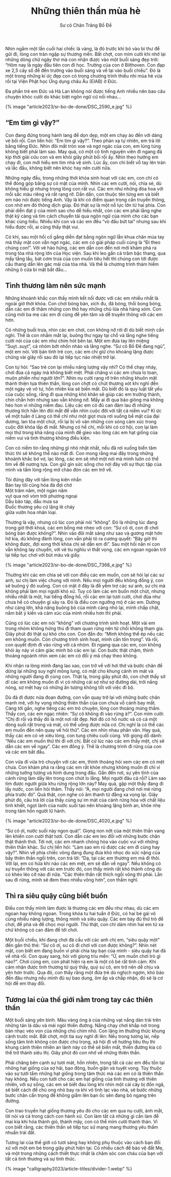 ﻿---
title: Những thiên thần mùa hè
author: Sư cô Chân Trăng Bồ Đề
---

Nhìn ngắm một lần cuối hai chiếc lá vàng, lá đỏ trước khi bỏ vào bì thư để gửi đi, lòng con tràn ngập sự thương mến. Bất chợt, con mỉm cười khi nhớ lại những dòng chữ ngây thơ mà con nhận được vào một buổi sáng đẹp trời: “Hôm nay là ngày đầu tiên con đi học. Trường của con ở Bilthoven. Con đạp xe 2,5 cây số để đến trường vào buổi sáng và về lại vào buổi chiều”. Đó là một trong những kí ức đẹp con có trong chương trình thiếu nhi mùa hè vừa rồi tại Viện Phật học Ứng dụng châu Âu (EIAB) ở Đức.

Đa phần trẻ em Đức và Hà Lan không nói được tiếng Anh nhiều nên bao câu chuyện khóc cười do khác biệt ngôn ngữ cứ nối nhau…

{% image "article2023/sr-bo-de-done/DSC_2590_e.jpg" %}

## “Em tìm gì vậy?”

Con đang đứng trong hành lang để dọn dẹp, một em chạy ào đến với dáng vẻ bối rối. Con liền hỏi: “Em tìm gì vậy?”. Theo phản xạ tự nhiên, em trả lời bằng tiếng Đức. Nhìn đôi mắt tròn xoe và ngơ ngác của con, em lúng túng không biết phải làm sao. May quá, có một cô tình nguyện viên đi ngang đã kịp thời giải cứu con và em khỏi giây phút bối rối ấy. Nhìn theo hướng em chạy đi, con mới hiểu em tìm nhà vệ sinh. Lúc ấy, con chỉ biết vỗ tay lên trán và lắc đầu, không biết nên khóc hay nên cười nữa.

Những ngày đầu, trong những thời khóa sinh hoạt với các em, con chỉ có thể đóng góp bằng sự có mặt của mình. Nhìn các em cười, nói, chia sẻ, dù không hiểu gì nhưng trong lòng con rất vui. Các em như những đóa hoa với mỗi sắc màu riêng và rất rạng rỡ. Dần dần, con thuộc tên từng em và biết em nào nói được tiếng Anh. Vậy là khi có điểm quan trọng cần truyền thông, con nhờ em đó thông dịch giúp. Đó thật sự là một nỗ lực lớn từ hai phía. Con phải diễn đạt ý của mình sao cho dễ hiểu nhất, còn các em phải lắng nghe thật kỹ càng và tìm cách chuyển tải qua ngôn ngữ của mình cho các bạn khác cùng hiểu. Nhiều khi con và các em đều “vò đầu bứt tai” nhưng sau khi hiểu được rồi, ai cũng thấy thật vui. 

Có khi, sau một hồi cố gắng diễn đạt bằng ngôn ngữ lẫn khua chân múa tay mà thấy mặt con vẫn ngơ ngác, các em có giải pháp cuối cùng là “Đi theo chúng con!”. Với vẻ hào hứng, các em dẫn con đến nơi mới khám phá ra trong tòa nhà rộng lớn của Học viện. Sau khi leo gần cả trăm bậc thang, qua mấy tầng lầu, bát cơm trưa của con muốn tiêu hết thì chúng con tới được cầu thang dẫn lên gác mái của tòa nhà. Và thế là chương trình thám hiểm những ô cửa bí mật bắt đầu…

## Tình thương làm nên sức mạnh

Những khoảnh khắc con thấy mình kết nối được với các em nhiều nhất là ngoài giờ thời khóa. Con chơi bóng bàn, xích đu, đá bóng, thổi bong bóng, dẫn các em đi thăm những con thỏ hay những chú lừa nhà hàng xóm. Con cũng mời ba mẹ các em đi cùng để yên tâm và dễ truyền thông với các em hơn. 

Có những buổi trưa, nhìn các em chơi, con không nỡ rời đi dù biết mình cần nghỉ. Thế là con nhắm mắt lại, buông thư ngay tại chỗ và lắng nghe tiếng cười nói của các em như chim hót bên tai. Một em đưa tay lên miệng “Suỵt..suỵt”, cả nhóm bớt nhốn nháo và lắng nghe. “Sư cô Bồ Đề đang ngủ”, một em nói. Với bản tính trẻ con, các em chỉ giữ cho khoảng lặng được chừng vài giây rồi sau đó lại tiếp tục náo nhiệt trở lại. 

Con tự hỏi: “Sao trẻ con lại nhiều năng lượng vậy nhỉ? Có thể chạy nhảy, chơi đùa cả ngày mà không biết mệt. Phải chăng vì các em chưa lo toan, muộn phiền như người lớn?”. Nhìn nụ cười rạng rỡ trên những khuôn mặt thánh thiện tựa thiên thần, lòng con chợt có chút thương xót khi nghĩ đến một ngày vẻ vô tư, hồn nhiên kia sẽ biến mất. Dù biết đó là quy luật tất yếu của cuộc sống, rằng đi qua những khó khăn sẽ giúp các em trưởng thành, chín chắn hơn nhưng sao vẫn không nỡ. Mấy ai đi qua bão giông mà không héo hon vì những niềm đau. Liệu các em có đủ can đảm lau đi những thương tích hằn lên đôi mắt để vẫn nhìn cuộc đời với tất cả niềm vui? Kí ức về một tuần ở Làng có thể chỉ như một giọt mưa rơi xuống bề mặt của đại dương, lan tỏa một chút, rồi lại bị vô vàn những con sóng cảm xúc trong cuộc đời khỏa lấp đi mất. Nhưng có hề chi, mỗi khi có cơ hội, con lại làm mọi thứ trong khả năng của mình để gieo vào lòng các em hạt giống của niềm vui và tình thương không điều kiện. 

Con có niềm tin rằng những gì nhỏ nhặt nhất, nếu đã rơi xuống biển tâm thức thì sẽ không thể nào mất đi. Con mong rằng mai đây trong những khoảnh khắc bơ vơ, lạc lõng, các em sẽ nhớ một nơi mà mình luôn có thể tìm về để nương tựa. Con giữ gìn sức sống cho nơi đây với sự thực tập của mình và tấm lòng rộng mở chào đón các em trở về.

<div class="verse"><p>Tôi đứng đây với tấm lòng kiên nhẫn<br/>
Bàn tay tôi cũng hóa đá đợi chờ<br/>
Một trăm năm, một ngàn năm<br/>
vụt qua nơi vòm trời phương ngoại<br/>
Dẫu bão táp, dẫu mưa sa<br/>
Đuốc thương yêu cứ lặng lẽ cháy<br/>
giữa vườn hoa nhân loại.</p></div>

Thương là vậy, nhưng có lúc con phải nói “không”. Đó là những lúc đang trong giờ thời khoá, các em bỗng mè nheo với con: “Sư cô ơi, con đi chơi bóng bàn được không?”. Nhìn vào đôi mắt sáng như sao và gương mặt hớn hở kia, dù không đành lòng, con vẫn phải tỏ ra cương quyết: “Bây giờ thì không được, đợi xong thời khóa chị sẽ dẫn em đi”. Sau một hồi năn nỉ con vẫn không lay chuyển, với vẻ tiu nghỉu vì thất vọng, các em ngoan ngoãn trở lại tiếp tục chơi với bút màu và giấy. 

{% image "article2023/sr-bo-de-done/DSC_7368_e.jpg" %}

Thường khi các em chia sẻ với con điều các em muốn, con sẽ hỏi lại các sư anh, sư chị làm việc chung với mình. Nếu mọi người đều không đồng ý, con sẽ buông ý đó xuống. Con có mặt ở đây là để yểm trợ các sư anh, sư chị mà không phải làm mọi người khó xử. Tuy có làm các em buồn một chút, nhưng nhiều nhất là một, hai tiếng đồng hồ, rồi các em lại tươi cười, chơi đùa như chưa hề có chuyện gì xảy ra. Đó là điều con ngưỡng mộ ở các em. Dường như càng lớn, khả năng buông bỏ của mình càng nhỏ lại, mình chấp chặt, nắm bắt ý kiến và cảm xúc của mình nhiều hơn thì phải. 

Cũng có lúc các em nói “không” với chương trình sinh hoạt. Một vài em trong nhóm không hứng thú đi tham quan rừng nên từ chối không tham gia. Giây phút đó thật sự khó cho con. Con đắn đo: “Mình không thể ép nếu các em không muốn. Còn chương trình sinh hoạt, mình cần tôn trọng”. Và rồi, con quyết định đi vào rừng với cả nhóm. Đi ngang qua các em, con không khỏi áy náy vì cảm giác mình bỏ các em lại. Con bước thật chậm, thỉnh thoảng ngoảnh nhìn xem các em có đổi ý mà chạy theo không. 

Khi nhận ra lòng mình đang lao xao, con trở về với hơi thở và bước chân để dừng lại những suy nghĩ mông lung, có mặt cho khung cảnh im mát và những người đang đi cùng con. Thật lạ, trong giây phút đó, con chợt thấy sở dĩ các em không muốn đi vì có những cái sợ như sợ đường dài, trời nắng nóng, sợ mệt hay có những ấn tượng không tốt với việc đi bộ. 

Dù đã đi được nửa đoạn đường, con vẫn quay trở lại với những bước chân mạnh mẽ, với hy vọng những thiên thần của con chưa vỗ cánh bay mất. Càng tới gần, nghe tiếng các em trò chuyện, lòng con thoáng mừng thầm. Thấy con, các em ngạc nhiên: “Sư cô không đi vào rừng à?”. Con mỉm cười: “Chị đi rồi và thấy đó là một nơi rất đẹp. Nơi đó có hồ nước và có cả một dòng suối rất trong và mát, có thể uống được nữa cơ. Chị nghĩ là có thể các em muốn đến nên quay về hỏi thử”. Các em nhìn nhau phân vân. Hay quá, thấy các em có vẻ xiêu lòng, con tung chiêu cuối cùng. Với giọng dỗ dành: “Nếu các em muốn thử thì đi với chị. Bất cứ lúc nào các em thấy mệt, chị sẽ dẫn các em về ngay”. Các em đồng ý. Thế là chương trình đi rừng của con và các em bắt đầu. 

Con vừa đi vừa trò chuyện với các em, thỉnh thoảng hỏi xem các em có mệt chưa. Con khám phá ra rằng các em rất khỏe nhưng không muốn đi chỉ vì những tưởng tượng và hình dung trong đầu. Gần đến nơi, sự yên tĩnh của cánh rừng làm dấy lên trong con chút lo lắng. Mọi người đâu cả rồi? Làm sao tìm được người giữa khu rừng rộng lớn này? May quá, gặp một thầy đang đi lấy nước, con liền hỏi thăm. Thầy nói: “À, mọi người đang chơi nơi mé rừng phía trước đó”. Quả thật, con nghe có âm thanh từ đằng xa vọng lại. Giây phút đó, câu trả lời của thầy cùng sự im mát của cánh rừng hòa với chất liệu tinh khiết, ngọt lành của nước suối tạo nên khoảng lặng bình an, khỏe nhẹ trong tâm hồn người lữ hành. 

{% image "article2023/sr-bo-de-done/DSC_4020_e.jpg" %}

“Sư cô ơi, nước suối này ngon quá!”. Giọng non nớt của một thiên thần vang lên khiến con cười thật tươi. Con dẫn các em leo đồi với những bước chân thật thảnh thơi. Tới nơi, các em nhanh chóng hòa vào cuộc vui với những thiên thần khác. Sư chị liền hỏi: “Làm sao em rủ được các em đi cùng hay vậy?”. Nhìn về phía chiếc võng đang đung đưa khó nhọc do sức nặng của bầy thiên thần ngồi trên, con trả lời: “Dạ, tại các em thương em mà đi thôi. Với lại, em có hứa khi nào các em mệt, em sẽ dẫn về ngay”. Nếu không có sự truyền thông với các em trước đó, con thấy mình rất khó thành công dù có khéo léo cỡ nào đi nữa. “Các thiên thần rất thích ngồi võng thì phải. Lần sau đi rừng, mình sẽ đem theo nhiều võng hơn”, con thầm nghĩ.

## Thì ra siêu quậy cũng biết buồn

Điều con thấy mình làm được là thương các em đều như nhau, dù các em ngoan hay không ngoan. Trong khóa tu hai tuần ở Đức, có hai bé gái vô cùng nhiều năng lượng, thông minh và siêu quậy. Các em bày đủ thứ trò để chơi, để phá và để chọc mọi người. Thú thật, con chỉ dám nhìn hai em từ xa chứ không có can đảm để tới chơi. 

Một buổi chiều, khi đang chơi đá cầu với các anh chị em, “siêu quậy một” đến gần thỏ thẻ: “Sư cô ơi, sư cô đi chơi với con được không?”. Nhìn nét mặt, con biết em đang buồn vì phải chia tay bạn của mình - siêu quậy hai đã về nhà rồi. Con quay sang, hỏi với giọng trìu mến: “Ừ, em muốn chơi trò gì nào?”. Chơi cùng em, con phát hiện ra em là một cô bé rất tình cảm. Khi cảm nhận được tình thương từ quý thầy, quý sư cô, em trở nên dễ chịu và yên hơn trước. Qua đó, con thấy rằng một đứa trẻ dù nghịch ngợm, khó bảo đến đâu nhưng nếu mình đủ sự bao dung, ôm ấp và chấp nhận, đó sẽ là cơ hội để em thay đổi.

## Tương lai của thế giới nằm trong tay các thiên thần

Một buổi sáng yên bình. Màu vàng óng ả của những vạt nắng dàn trải trên những tán lá dâu và mái ngói thiền đường. Nắng chạy chơi khắp nơi trong bản nhạc véo von của những chú chim nhỏ. Con lặng im thưởng thức khung cảnh trước mắt. Bất chợt, một tia suy nghĩ đi lên: Nếu trong tương lai, nếp sống tâm linh không còn được chú trọng, xã hội đi về hướng tiêu thụ thì khung cảnh thiên nhiên an lành này có thể sẽ biến mất, thiền đường kia có thể trở thành siêu thị. Giây phút đó con nhớ về những thiên thần. 

Phải chăng bên cạnh sự tươi mát, hồn nhiên, trong tất cả các em đều tồn tại những hạt giống của sợ hãi, bạo động, buồn giận và tuyệt vọng. Tùy thuộc vào sự tưới tẩm những hạt giống trong tâm thức mà các em có là thiên thần hay không. Nếu con tưới cho các em hạt giống của tình thương với thiên nhiên, với sự sống, các em sẽ biết đau lòng khi nhìn một cái cây bị đốn ngã, sẽ biết cách để chú ong nhỏ bay ra khi vô tình lạc vào nhà, sẽ bước những bước chân cẩn trọng để không giẫm lên bạn ốc sên đang bò ngang trên đường.

Con trao truyền hạt giống thương yêu đó cho các em qua nụ cười, ánh mắt, lời nói và cả trong cách con hành xử. Con làm tất cả những gì cần làm để mai kia khi hóa thành gió, thành mây, con có thể mỉm cười thanh thản. Vì con biết rằng, các thiên thần sẽ tiếp tục sứ mạng mang thương yêu thấm nhuần trái đất. 

<!-- {% image "article2023/sr-bo-de-done/DSC_3397.jpg" %} -->

Tương lai của thế giới có tươi sáng hay không phụ thuộc vào cách bạn đối xử với một em bé trong giây phút hiện tại. Có nhiều cách để bảo vệ đất Mẹ, và một trong những cách thiết thực nhất là chăm sóc con cháu của bạn với tất cả tình thương và sự tỉnh thức.

<div class="article-end"></div>

{% image "calligraphy2023/article-titles/divider-1.webp" %}
